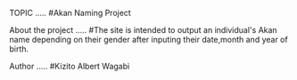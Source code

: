 TOPIC
.....
#Akan Naming Project

About the project
.....
#The site is intended to output an individual's Akan name depending on their gender after inputing their date,month and year of birth.

Author
.....
#Kizito Albert Wagabi